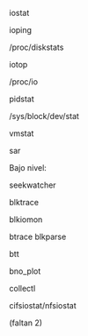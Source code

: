 iostat

ioping

/proc/diskstats

iotop

/proc/io

pidstat

/sys/block/dev/stat

vmstat

sar



Bajo nivel:

seekwatcher

blktrace

blkiomon

btrace blkparse

btt

bno_plot

collectl

cifsiostat/nfsiostat

(faltan 2)
